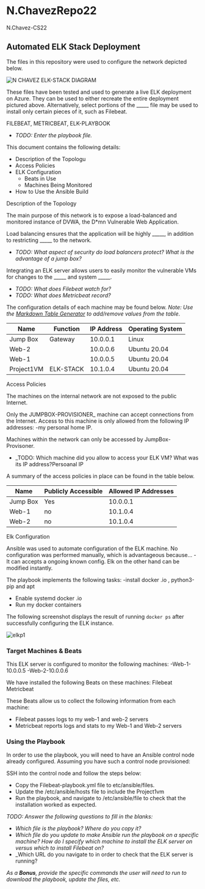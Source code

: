 # N.ChavezRepo22
N.Chavez-CS22
## Automated ELK Stack Deployment

The files in this repository were used to configure the network depicted below.

![N CHAVEZ ELK-STACK DIAGRAM](https://user-images.githubusercontent.com/101543246/158514913-a1282cf6-8764-4fd2-bfea-eaced94f0b94.png)


These files have been tested and used to generate a live ELK deployment on Azure. They can be used to either recreate the entire deployment pictured above. Alternatively, select portions of the _____ file may be used to install only certain pieces of it, such as Filebeat.

  FILEBEAT,
  METRICBEAT,
  ELK-PLAYBOOK


  - _TODO: Enter the playbook file._

This document contains the following details:
- Description of the Topologu
- Access Policies
- ELK Configuration
  - Beats in Use
  - Machines Being Monitored
- How to Use the Ansible Build


Description of the Topology

The main purpose of this network is to expose a load-balanced and monitored instance of DVWA, the D*mn Vulnerable Web Application.

Load balancing ensures that the application will be highly _____, in addition to restricting _____ to the network.
- _TODO: What aspect of security do load balancers protect? What is the advantage of a jump box?_

Integrating an ELK server allows users to easily monitor the vulnerable VMs for changes to the _____ and system _____.
- _TODO: What does Filebeat watch for?_
- _TODO: What does Metricbeat record?_

The configuration details of each machine may be found below.
_Note: Use the [Markdown Table Generator](http://www.tablesgenerator.com/markdown_tables) to add/remove values from the table_.

| Name     | Function | IP Address | Operating System |
|----------|----------|------------|------------------|
| Jump Box | Gateway  | 10.0.0.1   | Linux            |
| Web-2    |          | 10.0.0.6   | Ubuntu 20.04     |
| Web-1    |          | 10.0.0.5   | Ubuntu 20.04     |
|Project1VM| ELK-STACK| 10.1.0.4   | Ubuntu 20.04     |

Access Policies

The machines on the internal network are not exposed to the public Internet. 

Only the JUMPBOX-PROVISIONER_ machine can accept connections from the Internet. Access to this machine is only allowed from the following IP addresses:
-my personal home IP.

Machines within the network can only be accessed by JumpBox-Provisoner.
- _TODO: Which machine did you allow to access your ELK VM? What was its IP address?Persoanal IP

A summary of the access policies in place can be found in the table below.

| Name     | Publicly Accessible | Allowed IP Addresses |
|----------|---------------------|----------------------|
| Jump Box | Yes                 | 10.0.0.1             |
| Web-1    | no                  | 10.1.0.4             |
| Web-2    | no                  | 10.1.0.4             |

Elk Configuration

Ansible was used to automate configuration of the ELK machine. No configuration was performed manually, which is advantageous because...
-It can accepts a ongoing known config. Elk on the other hand can be modified instantly.

The playbook implements the following tasks:
-install docker .io , python3-pip and apt
- Enable systemd docker .io
- Run my docker containers



The following screenshot displays the result of running `docker ps` after successfully configuring the ELK instance.

![elkp1](https://user-images.githubusercontent.com/101543246/158514800-09f07208-cbc9-46d6-a854-9e03612de54e.png)


### Target Machines & Beats
This ELK server is configured to monitor the following machines:
-Web-1-10.0.0.5
-Web-2-10.0.0.6

We have installed the following Beats on these machines:
Filebeat
Metricbeat

These Beats allow us to collect the following information from each machine:
- Filebeat passes logs to my web-1 and web-2 servers
- Metricbeat reports logs and stats to my Web-1 and Web-2 servers

### Using the Playbook
In order to use the playbook, you will need to have an Ansible control node already configured. Assuming you have such a control node provisioned: 

SSH into the control node and follow the steps below:
- Copy the Filebeat-playbook.yml file to etc/ansible/files.
- Update the /etc/ansible/hosts file to include the Project1vm
- Run the playbook, and navigate to /etc/ansible/file to check that the installation worked as expected.

_TODO: Answer the following questions to fill in the blanks:_
- _Which file is the playbook? Where do you copy it?_
- _Which file do you update to make Ansible run the playbook on a specific machine? How do I specify which machine to install the ELK server on versus which to install Filebeat on?_
- _Which URL do you navigate to in order to check that the ELK server is running?

_As a **Bonus**, provide the specific commands the user will need to run to download the playbook, update the files, etc._
